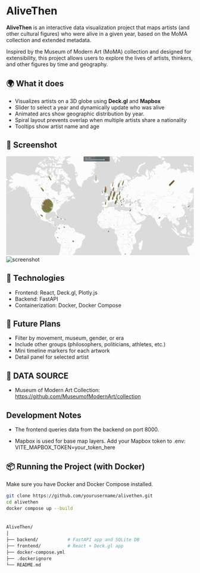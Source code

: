 # AliveThen

**AliveThen** is an interactive data visualization project that maps artists (and other cultural figures) who were alive in a given year, based on the MoMA collection and extended metadata.

Inspired by the Museum of Modern Art (MoMA) collection and designed for extensibility, this project allows users to explore the lives of artists, thinkers, and other figures by time and geography.

## 🌍 What it does

- Visualizes artists on a 3D globe using **Deck.gl** and **Mapbox**
- Slider to select a year and dynamically update who was alive
- Animated arcs show geographic distribution by year.
- Spiral layout prevents overlap when multiple artists share a nationality
- Tooltips show artist name and age

## 📸 Screenshot

![screenshot](AliveThen_Screenshot.png) <!-- Add when available -->
![screenshot](AliveThen_Screenshot_01.png) <!-- Add when available -->

## 🚀 Technologies

- Frontend: React, Deck.gl, Plotly.js
- Backend: FastAPI
- Containerization: Docker, Docker Compose

## 🧠 Future Plans

- Filter by movement, museum, gender, or era
- Include other groups (philosophers, politicians, athletes, etc.)
- Mini timeline markers for each artwork
- Detail panel for selected artist

## 🧠 DATA SOURCE

- Museum of Modern Art Collection: https://github.com/MuseumofModernArt/collection

## Development Notes
- The frontend queries data from the backend on port 8000.

- Mapbox is used for base map layers. Add your Mapbox token to .env:
    VITE_MAPBOX_TOKEN=your_token_here

## 📦 Running the Project (with Docker)

Make sure you have Docker and Docker Compose installed.

```bash
git clone https://github.com/yourusername/alivethen.git
cd alivethen
docker compose up --build


AliveThen/
│
├── backend/           # FastAPI app and SQLite DB
├── frontend/          # React + Deck.gl app
├── docker-compose.yml
├── .dockerignore
└── README.md

